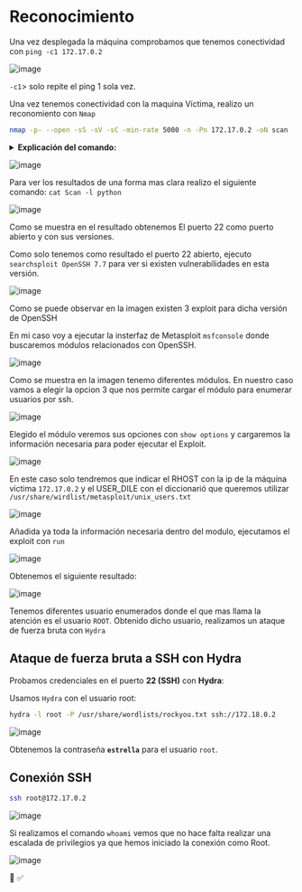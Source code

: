 # Reconocimiento

Una vez desplegada la máquina comprobamos que tenemos conectividad con ``ping -c1 172.17.0.2``

![image](https://github.com/user-attachments/assets/66afed69-1a9a-46ae-b398-4836e6d49a25)

``-c1``> solo repite el ping 1 sola vez.

Una vez tenemos conectividad con la maquina Víctima, realizo un reconomiento con ``Nmap``

```bash
nmap -p- --open -sS -sV -sC -min-rate 5000 -n -Pn 172.17.0.2 -oN scan
```

<details>
	<summary><strong>Explicación del comando:</strong></summary>

### 1️⃣ `-p-` → Escaneo de **todos los puertos (1-65535)**
- Sin este flag, Nmap solo escanea los **1000 puertos más comunes**.
- Con `-p-`, Nmap escanea **los 65535 puertos**, lo que permite detectar más servicios.

---

### **2️⃣ `--open` → Solo muestra puertos abiertos**
- Filtra los resultados para que solo se muestren **puertos abiertos**, ocultando los que están cerrados o filtrados.

---

### 3️⃣ `-sS` → Escaneo **TCP SYN (Stealth Scan)**
- Es un escaneo **sigiloso** que **no establece conexiones completas** (envía solo paquetes SYN y analiza las respuestas).
- Ideal para **evadir detecciones** en firewalls o sistemas de detección de intrusos (**IDS**).

---

### **4️⃣ `-sV` → Detección de versiones de los servicios**
- Intenta identificar qué **servicio exacto** está corriendo en cada puerto abierto (ejemplo: `Apache 2.4.41` o `OpenSSH 8.2`).

---

### **5️⃣ `-sC` → Ejecución de scripts básicos**
- Activa los **Nmap Scripting Engine (NSE)** con los scripts predeterminados (`default`).
- Algunos scripts útiles que se ejecutan:
  - Detección de versiones (`version`).
  - Consulta de banners (`banner`).
  - Pruebas de seguridad básicas (`default`).

---

### **6️⃣ `--min-rate 5000` → Fuerza un escaneo más rápido**
- **Establece un mínimo de 5000 paquetes por segundo**, lo que hace que el escaneo sea más **rápido y agresivo**.
- Puede generar **detección en firewalls o IDS**, ya que envía muchas solicitudes en poco tiempo.

---

### **7️⃣ `-n` → No usa resolución de DNS**
- Evita que Nmap intente resolver nombres de dominio **para acelerar el escaneo**.

---

### **8️⃣ `-Pn` → Omite la detección de hosts**
- Nmap **no realiza un `ping` previo** para ver si la máquina está activa, simplemente **asume que está encendida** y procede con el escaneo.
- Útil si el host bloquea **ICMP (`ping`)** pero tiene puertos abiertos.

---

### **9️⃣ `172.17.0.2` → IP objetivo**
- Es la dirección de la máquina que se está escaneando.

---

### **🔟 `-oN Scan` → Guarda los resultados en un archivo**
- `-oN` guarda la salida en un archivo en formato **legible (`Scan`)** para su posterior análisis.

---
</details>

![image](https://github.com/user-attachments/assets/79e7d500-7636-4d7a-beae-c67f3f0c3188)

Para ver los resultados de una forma mas clara realizo el siguiente comando: ``cat Scan -l python``

![image](https://github.com/user-attachments/assets/4293f437-f3a0-4b2f-8ebe-f46f95ba29fc)

Como se muestra en el resultado obtenemos El puerto 22 como puerto abierto y con sus versiones.

Como solo tenemos como resultado el puerto 22 abierto, ejecuto `searchsploit OpenSSH 7.7` para ver si existen vulnerabilidades en esta versión.

![image](https://github.com/user-attachments/assets/51d251d0-6ce3-48a4-b357-752d866e1fcb)

Como se puede observar en la imagen existen 3 exploit para dicha versión de OpenSSH

En mi caso voy a ejecutar la insterfaz de Metasploit `msfconsole` donde buscaremos módulos relacionados con OpenSSH.

![image](https://github.com/user-attachments/assets/26c061be-14e0-4c0a-8aea-60ae7d5b16ad)

Como se muestra en la imagen tenemo diferentes módulos. En nuestro caso vamos a elegir la opcion 3 que nos permite cargar el módulo para enumerar usuarios por ssh.

![image](https://github.com/user-attachments/assets/efaabfcf-cd7e-434c-909b-d729773f5bf8)

Elegido el módulo veremos sus opciones con `show options` y cargaremos la información necesaria para poder ejecutar el Exploit.

![image](https://github.com/user-attachments/assets/a3082feb-fdbc-4a14-a4ae-1bebbbf43734)

En este caso solo tendremos que indicar el RHOST con la ip de la máquina victima ``172.17.0.2`` y el USER_DILE con el diccionarió que queremos utilizar ``/usr/share/wirdlist/metasploit/unix_users.txt``

![image](https://github.com/user-attachments/assets/a9c64a76-2b55-4c4b-90d0-36643071fd99)

Añadida ya toda la información necesaria dentro del modulo, ejecutamos el exploit con ``run``

![image](https://github.com/user-attachments/assets/036c4d82-00b3-43e8-a581-bfcbab72917d)

Obtenemos el siguiente resultado:

![image](https://github.com/user-attachments/assets/b3757544-bd81-4d7f-9570-290caff740dd)

Tenemos diferentes usuario enumerados donde el que mas llama la atención es el usuario ``ROOT``.
Obtenido dicho usuario, realizamos un ataque de fuerza bruta con ``Hydra``

## **Ataque de fuerza bruta a SSH con Hydra**

Probamos credenciales en el puerto **22 (SSH)** con **Hydra**:

Usamos `Hydra` con el usuario root:

```bash
hydra -l root -P /usr/share/wordlists/rockyou.txt ssh://172.18.0.2
```
![image](https://github.com/user-attachments/assets/44fef571-8286-4bed-b077-dfd366b7f7b6)

Obtenemos la contraseña **`estrella`** para el usuario `root`.

## **Conexión SSH**

```bash
ssh root@172.17.0.2
```
![image](https://github.com/user-attachments/assets/c86b30a5-ab29-433d-87ec-217bf984a048)

Si realizamos el comando ``whoami`` vemos que no hace falta realizar una escalada de privilegios ya que hemos iniciado la conexión como Root.

![image](https://github.com/user-attachments/assets/24996776-7930-41e7-9078-61e740b22283)

:whale: :white_check_mark:


